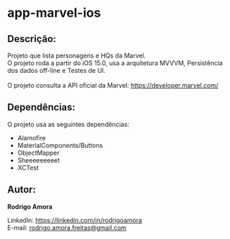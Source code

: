 # app-marvel-ios
Descrição:
----------
Projeto que lista personagens e HQs da Marvel.<br>
O projeto roda a partir do iOS 15.0, usa a arquitetura MVVVM, Persistência dos dados off-line e Testes de UI.
<br><br>
O projeto consulta a API oficial da Marvel: https://developer.marvel.com/

Dependências:
-------------
O projeto usa as seguintes dependências:

* Alamofire
* MaterialComponents/Buttons
* ObjectMapper
* Sheeeeeeeeet
* XCTest

Autor:
------
<b>Rodrigo Amora</b>

LinkedIn: https://linkedin.com/in/rodrigoamora <br>
E-mail: rodrigo.amora.freitas@gmail.com
